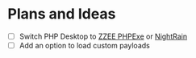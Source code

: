 # Plans and Ideas

- [ ] Switch PHP Desktop to [ZZEE PHPExe](https://www.zzee.com/phpexe/) or [NightRain](https://www.naetech.com/php-nightrain)
- [ ] Add an option to load custom payloads
